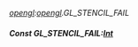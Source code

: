 _[opengl](../../modules/opengl/opengl-module.md):[opengl](../../modules/opengl/opengl-module.md).GL\_STENCIL\_FAIL_
##### Const GL\_STENCIL\_FAIL:[Int](../../modules/wonkey/wonkey-types-int.md)
